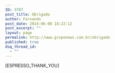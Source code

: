 ```yaml
---
ID: 3707
post_title: Obrigado
author: Fernando
post_date: 2014-06-08 18:22:12
post_excerpt: ""
layout: page
permalink: http://www.gruponews.com.br/obrigado
published: true
dsq_thread_id:
  - ""
---
```

[ESPRESSO_THANK_YOU]